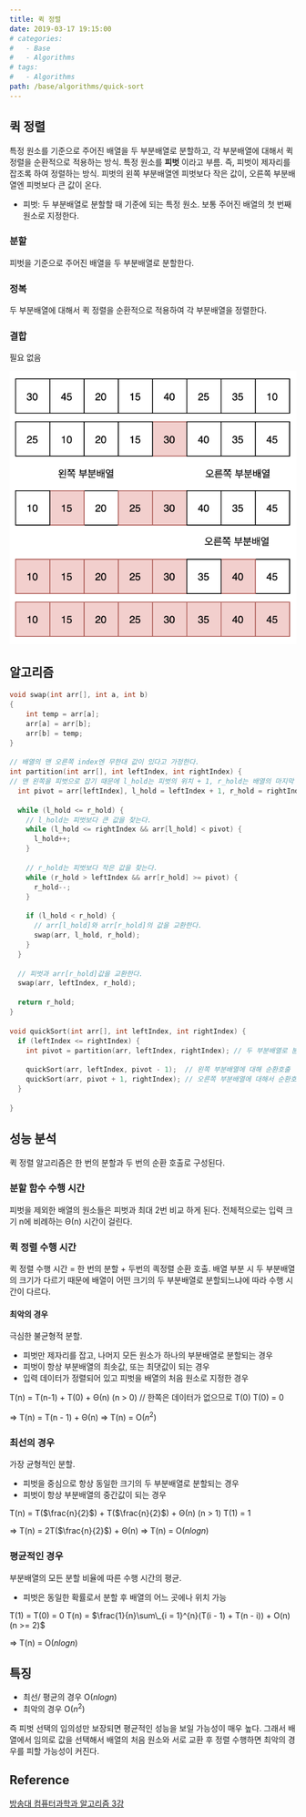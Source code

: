 ```yaml
---
title: 퀵 정렬
date: 2019-03-17 19:15:00
# categories:
#   - Base
#   - Algorithms
# tags:
#   - Algorithms
path: /base/algorithms/quick-sort
---
```


## 퀵 정렬

특정 원소를 기준으로 주어진 배열을 두 부분배열로 분할하고, 각 부분배열에 대해서 퀵 정렬을 순환적으로 적용하는 방식.
특정 원소를 **피벗** 이라고 부름. 즉, 피벗이 제자리를 잡조록 하여 정렬하는 방식. 피벗의 왼쪽 부분배열엔 피벗보다 작은 값이, 오른쪽 부분배열엔 피벗보다 큰 값이 온다.

- 피벗: 두 부분배열로 분할할 때 기준에 되는 특정 원소. 보통 주어진 배열의 첫 번째 원소로 지정한다.

### 분할

피벗을 기준으로 주어진 배열을 두 부분배열로 분할한다.

### 정복

두 부분배열에 대해서 퀵 정렬을 순환적으로 적용하여 각 부분배열을 정렬한다.

### 결합

필요 없음

![퀵정렬](/images/base/algorithms-quick-sort-1.png)

## 알고리즘

```c
void swap(int arr[], int a, int b)
{
    int temp = arr[a];
    arr[a] = arr[b];
    arr[b] = temp;
}

// 배열의 맨 오른쪽 index엔 무한대 값이 있다고 가정한다.
int partition(int arr[], int leftIndex, int rightIndex) {
// 맨 왼쪽을 피벗으로 잡기 때문에 l_hold는 피벗의 위치 + 1, r_hold는 배열의 마지막 index
  int pivot = arr[leftIndex], l_hold = leftIndex + 1, r_hold = rightIndex;

  while (l_hold <= r_hold) {
    // l_hold는 피벗보다 큰 값을 찾는다.
    while (l_hold <= rightIndex && arr[l_hold] < pivot) {
      l_hold++;
    }

    // r_hold는 피벗보다 작은 값을 찾는다.
    while (r_hold > leftIndex && arr[r_hold] >= pivot) {
      r_hold--;
    }

    if (l_hold < r_hold) {
      // arr[l_hold]와 arr[r_hold]의 값을 교환한다.
      swap(arr, l_hold, r_hold);
    }
  }

  // 피벗과 arr[r_hold]값을 교환한다.
  swap(arr, leftIndex, r_hold);

  return r_hold;
}

void quickSort(int arr[], int leftIndex, int rightIndex) {
  if (leftIndex <= rightIndex) {
    int pivot = partition(arr, leftIndex, rightIndex); // 두 부분배열로 분할

    quickSort(arr, leftIndex, pivot - 1);  // 왼쪽 부분배열에 대해 순환호출
    quickSort(arr, pivot + 1, rightIndex); // 오른쪽 부분배열에 대해서 순환호출
  }

}
```

## 성능 분석

퀵 정렬 알고리즘은 한 번의 분할과 두 번의 순환 호출로 구성된다.

### 분할 함수 수행 시간

피벗을 제외한 배열의 원소들은 피벗과 최대 2번 비교 하게 된다. 전체적으로는 입력 크기 n에 비례하는 Θ(n) 시간이 걸린다.

### 퀵 정렬 수행 시간

퀵 정렬 수행 시간 = 한 번의 분할 + 두번의 킉정렬 순환 호출.
배열 부분 시 두 부분배열의 크기가 다르기 때문에 배열이 어떤 크기의 두 부분배열로 분할되느냐에 따라 수행 시간이 다르다.

#### 최악의 경우

극심한 불균형적 분할.

- 피벗만 제자리를 잡고, 나머지 모든 원소가 하나의 부분배열로 분할되는 경우
- 피벗이 항상 부분배열의 최솟값, 또는 최댓값이 되는 경우
- 입력 데이터가 정렬되어 있고 피벗을 배열의 처음 원소로 지정한 경우

T(n) = T(n-1) + T(0) + Θ(n) (n > 0) // 한쪽은 데이터가 없으므로 T(0)
T(0) = 0

=> T(n) = T(n - 1) + Θ(n)
=> T(n) = O($n^2$)

### 최선의 경우

가장 균형적인 분할.

- 피벗을 중심으로 항상 동일한 크기의 두 부분배열로 분할되는 경우
- 피벗이 항상 부분배열의 중간값이 되는 경우

T(n) = T($\frac{n}{2}$) + T($\frac{n}{2}$) + Θ(n) (n > 1)
T(1) = 1

=> T(n) = 2T($\frac{n}{2}$) + Θ(n)
=> T(n) = O($n log n$)

### 평균적인 경우

부분배열의 모든 분할 비율에 따른 수행 시간의 평균.

- 피벗은 동일한 확률로서 분할 후 배열의 어느 곳에나 위치 가능

T(1) = T(0) = 0
T(n) = $\frac{1}{n}\sum\_{i = 1}^{n}(T(i - 1) + T(n - i)) + O(n) (n >= 2)$

=> T(n) = O($n log n$)

## 특징

- 최선/ 평균의 경우 O($n log n$)
- 최악의 경우 O($n^2$)

즉 피벗 선택의 임의성만 보장되면 평균적인 성능을 보일 가능성이 매우 높다. 그래서 배열에서 임의로 값을 선택해서 배열의 처음 원소와 서로 교환 후 정렬 수행하면 최악의 경우를 피할 가능성이 커진다.

## Reference

[방송대 컴퓨터과학과 알고리즘 3강](http://press.knou.ac.kr/goods/textBookView.do?condCmdtCode=9788920026935&condLscValue=001&condYr=&condSmst=)
